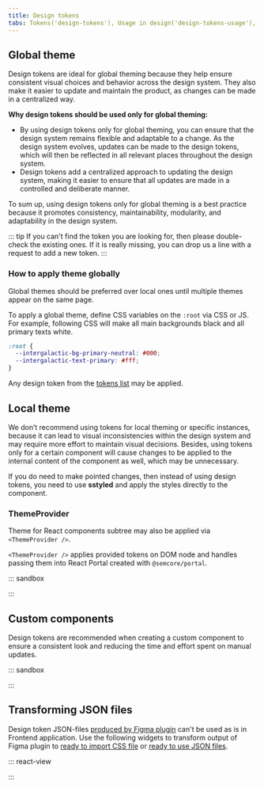 ```yaml
---
title: Design tokens
tabs: Tokens('design-tokens'), Usage in design('design-tokens-usage'), Usage in development('design-tokens-usage-development'), Changelog('design-tokens-changelog')
---
```


## Global theme

Design tokens are ideal for global theming because they help ensure consistent visual choices and behavior across the design system. They also make it easier to update and maintain the product, as changes can be made in a centralized way.

**Why design tokens should be used only for global theming:**

- By using design tokens only for global theming, you can ensure that the design system remains flexible and adaptable to a change. As the design system evolves, updates can be made to the design tokens, which will then be reflected in all relevant places throughout the design system.
- Design tokens add a centralized approach to updating the design system, making it easier to ensure that all updates are made in a controlled and deliberate manner.

To sum up, using design tokens only for global theming is a best practice because it promotes consistency, maintainability, modularity, and adaptability in the design system.

::: tip
If you can't find the token you are looking for, then please double-check the existing ones. If it is really missing, you can drop us a line with a request to add a new token.
:::

### How to apply theme globally

Global themes should be preferred over local ones until multiple themes appear on the same page.

To apply a global theme, define CSS variables on the `:root` via CSS or JS. For example, following CSS will make all main backgrounds black and all primary texts white.

```css
:root {
  --intergalactic-bg-primary-neutral: #000;
  --intergalactic-text-primary: #fff;
}
```

Any design token from the [tokens list](/style/design-tokens/design-tokens#semantic_tokens) may be applied.

## Local theme

We don’t recommend using tokens for local theming or specific instances, because it can lead to visual inconsistencies within the design system and may require more effort to maintain visual decisions. Besides, using tokens only for a certain component will cause changes to be applied to the internal content of the component as well, which may be unnecessary.

If you do need to make pointed changes, then instead of using design tokens, you need to use **sstyled** and apply the styles directly to the component.

### ThemeProvider

Theme for React components subtree may also be applied via `<ThemeProvider />`.

`<ThemeProvider />` applies provided tokens on DOM node and handles passing them into React Portal created with `@semcore/portal`.

::: sandbox

<script lang="tsx">
  export Demo from 'stories/components/utils/design-tokens/docs/examples/themeprovider.tsx';
</script>

:::

## Custom components

Design tokens are recommended when creating a custom component to ensure a consistent look and reducing the time and effort spent on manual updates.

::: sandbox

<script lang="tsx">
  export Demo from 'stories/components/utils/design-tokens/docs/examples/tokens-with-custom-component.tsx';
</script>

:::

## Transforming JSON files

Design token JSON-files [produced by Figma plugin](/style/design-tokens/design-tokens-usage#how_to_make_a_new_theme) can't be used as is in Frontend application. Use the following widgets to transform output of Figma plugin to [ready to import CSS file](/style/design-tokens/design-tokens-usage-development#global_theme) or [ready to use JSON files](/style/design-tokens/design-tokens-usage-development#global_theme).

::: react-view

<script lang="tsx">
import React from 'react';
import '@semcore/ui/utils/lib/themes/default.css'; /** TO REMOVE WHEN THEME PR WILL BE MERGED */
import Button from '@semcore/ui/button';
import { Box } from '@semcore/ui/flex-box';
import CheckM from '@semcore/icon/Check/m';
import cx from 'classnames';
import { processTokens, tokensToJson, tokensToCss } from '@semcore/utils/theme/utils';
import styles from './processor.module.css';
import Copy from '@components/Copy';

const FileInput = ({ id, onFile, multiple, accept }) => {
  const [dragging, setDragging] = React.useState(false);

  const handleDragStart = React.useCallback(() => setDragging(true), []);
  const handleDragEnd = React.useCallback(() => setDragging(false), []);
  React.useEffect(() => {
    window.addEventListener('dragstart', handleDragStart);
    window.addEventListener('dragend', handleDragEnd);
    return () => {
      window.removeEventListener('dragstart', handleDragStart);
      window.removeEventListener('dragend', handleDragEnd);
    };
  }, []);

  return (
    <div className={cx(styles.dropzone, dragging && styles.dropzoneDragging)}>
      <div />
      <input
        className={styles.fileInput}
        id={id}
        multiple={multiple}
        type='file'
        accept={accept}
        onChange={(event) => onFile([...(event.target.files ?? [])])}
      />
      <div className={styles.dropzoneInner}>
        <div>Drag files here</div>
        <div>or</div>
        <Button theme='success' use='primary' size='l' mb={4}>
          Browse files
        </Button>
      </div>
      <div>Upload files, uncompressed, less than 1 GB in size</div>
    </div>
  );
};
const readFile = (file) =>
  new Promise((resolve, reject) => {
    const reader = new FileReader();
    reader.onload = () => resolve(reader.result);
    reader.onerror = () => reject(reader.error);
    reader.readAsText(file);
  });

const DesignTokensProcessor = () => {
  const [baseTokens, setBaseTokens] = React.useState(null);
  const [designTokens, setDesignTokens] = React.useState(null);
  const handleBaseTokensFile = React.useCallback(async (files) => {
    try {
      setBaseTokens(JSON.parse(await readFile(files[0])));
    } catch (err) {
      console.error(err);
      setBaseTokens(null);
    }
  }, []);
  const handleDesignTokensFile = React.useCallback(async (files) => {
    try {
      setDesignTokens(JSON.parse(await readFile(files[0])));
    } catch (err) {
      console.error(err);
      setDesignTokens(null);
    }
  }, []);
  const handleChangeBaseTokensFile = React.useCallback(() => setBaseTokens(null), []);
  const handleChangeDesignTokensFile = React.useCallback(() => setDesignTokens(null), []);

  const { css, json, error } = React.useMemo(() => {
    if (!designTokens) return {};
    try {
      const { processedTokens } = processTokens(baseTokens || {}, designTokens, 'intergalactic');

      return {
        css: tokensToCss(processedTokens),
        json: tokensToJson(processedTokens),
        error: null,
      };
    } catch (error) {
      return { error };
    }
  }, [baseTokens, designTokens]);

  return (
    <div className={styles.container}>
      <Box mb={2}>
        <label htmlFor='base-tokens-file'>Upload base tokens JSON file</label>
        {!baseTokens && (
          <>
            <FileInput
              id='base-tokens-file'
              multiple={false}
              accept='application/json'
              onFile={handleBaseTokensFile}
            />
          </>
        )}
        {baseTokens && (
          <div className={styles.uploadedFileBlock}>
            <CheckM color='icon-primary-success' /> File selected{' '}
            <Button id='base-tokens-file' onClick={handleChangeBaseTokensFile} ml={2}>
              Replace file
            </Button>
          </div>
        )}
      </Box>
      <Box mb={2}>
        <label htmlFor='design-tokens-file'>Upload semantic tokens JSON file</label>
        {!designTokens && (
          <>
            <FileInput
              id='design-tokens-file'
              multiple={false}
              accept='application/json'
              onFile={handleDesignTokensFile}
            />
          </>
        )}
        {designTokens && (
          <div className={styles.uploadedFileBlock}>
            <CheckM color='icon-primary-success' /> File selected{' '}
            <Button id='base-tokens-file' onClick={handleChangeBaseTokensFile} ml={2}>
              Replace file
            </Button>
          </div>
        )}
      </Box>
      {error && (
        <div className={styles.processedSection}>
          <h4>Error occurred while processing your files.</h4>
          {!baseTokens && <div>Maybe you forgot to provide base tokens?</div>}
          <code>{String(error.message ?? error)}</code>
        </div>
      )}
      {css && json && !error && (
        <div className={styles.processedSection}>
          <div className={styles.processedBlock}>
            <h4>
              Processed
              <span className={styles.extension}>.css</span>
              <Copy copiedToast='Copied!' toCopy={css} trigger='click'>
                <span className={styles.clickToCopy}>Copy to clipboard</span>
              </Copy>
            </h4>
            <code className={styles.codeBlock}>{css}</code>
          </div>
          <div className={styles.processedBlock}>
            <h4>
              Processed
              <span className={styles.extension}>.json</span>
              <Copy copiedToast='Copied!' toCopy={json} trigger='click'>
                <span className={styles.clickToCopy}>Copy to clipboard</span>
              </Copy>
            </h4>
            <code lang='css' className={styles.codeBlock}>
              {json}
            </code>
          </div>
        </div>
      )}
    </div>
  );
};

const App = DesignTokensProcessor;
</script>

:::
